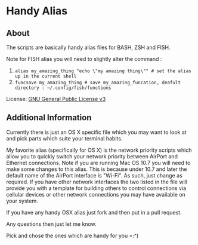 # Handy Alias #

About
--------
The scripts are basically handy alias files for BASH, ZSH and FISH.

Note for FISH alias you will need to slightly alter the command : 
   1. `alias my_amazing_thing "echo \"my amazing thing\"" # set the alias up in the current shell`
   2. `funcsave my_amazing_thing # save my_amazing_funcation, deafult directory : ~/.config/fish/functions`


License: [GNU General Public License v3][1]

Additional Information
---------

Currently there is just an OS X specific file which you may want to look at and pick parts which suite your terminal habits.

My favorite alias (specifically for OS X) is the network priority scripts which allow you to quickly switch your network priority between AirPort and Ethernet connections. Note if you are running Mac OS 10.7 you will need to make some changes to this alias. This is because under 10.7 and later the default name of the AirPort interface is "Wi-Fi". As such, just change as required. If you have other network interfaces the two listed in the file will provide you with a template for building others to control connections via cellular devices or other network connections you may have available on your system.

If you have any handy OSX alias just fork and then put in a pull request. 

Any questions then just let me know.

Pick and chose the ones which are handy for you =:^)

  [1]: http://www.gnu.org/licenses/gpl.html

